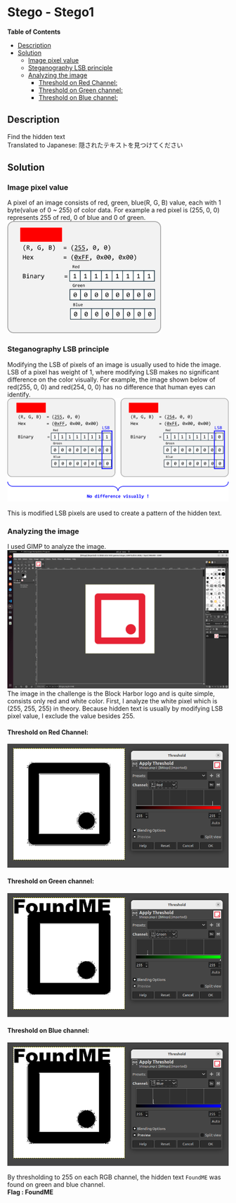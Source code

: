 <h1> Stego - Stego1 </h1>

**Table of Contents**
- [Description](#description)
- [Solution](#solution)
  - [Image pixel value](#image-pixel-value)
  - [Steganography LSB principle](#steganography-lsb-principle)
  - [Analyzing the image](#analyzing-the-image)
    - [Threshold on Red Channel:](#threshold-on-red-channel)
    - [Threshold on Green channel:](#threshold-on-green-channel)
    - [Threshold on Blue channel:](#threshold-on-blue-channel)

## Description
Find the hidden text<br>
Translated to Japanese:
隠されたテキストを見つけてください

## Solution

### Image pixel value
A pixel of an image consists of red, green, blue(R, G, B) value, each with 1 byte(value of 0 ~ 255) of color data. For example a red pixel is (255, 0, 0) represents 255 of red, 0 of blue and 0 of green.
<img src="img/red_caption.png" alt="red_caption" width="350" height="auto">

### Steganography LSB principle
Modifying the LSB of pixels of an image is usually used to hide the image. 
LSB of a pixel has weight of 1, where modifying LSB makes no significant difference on the color visually.
For example, the image shown below of red(255, 0, 0) and red(254, 0, 0) has no difference that human eyes can identify.
<img src="img/lsb_caption.png" alt="red_caption" width="800" height="auto">

This is modified LSB pixels are used to create a pattern of the hidden text.

### Analyzing the image
I used GIMP to analyze the image.
![alt text](img/image-3.png)
The image in the challenge is the Block Harbor logo and is quite simple, consists only red and white color.  First, I analyze the white pixel which is (255, 255, 255) in theory. Because hidden text is usually by modifying LSB pixel value, I exclude the value besides 255.

#### Threshold on Red Channel:
![alt text](img/image.png)

#### Threshold on Green channel:
![alt text](img/image-1.png)

#### Threshold on Blue channel:
![alt text](img/image-2.png)


By thresholding to 255 on each RGB channel, the hidden text `FoundME` was found on green and blue channel.<br>
**Flag : FoundME** 